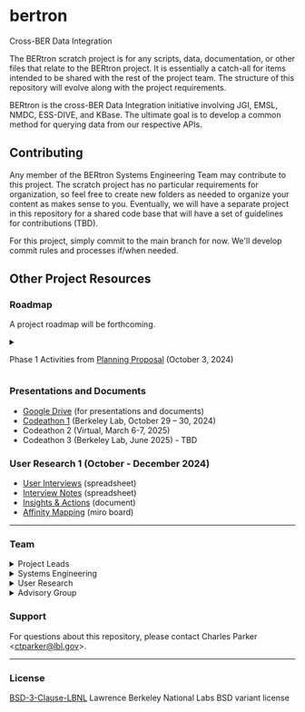 # bertron
Cross-BER Data Integration

The BERtron scratch project is for any scripts, data, documentation, or other files that relate to the BERtron project. It is essentially a catch-all for items intended to be shared with the rest of the project team. The structure of this repository will evolve along with the project requirements.

BERtron is the cross-BER Data Integration initiative involving JGI, EMSL, NMDC, ESS-DIVE, and KBase.
The ultimate goal is to develop a common method for querying data from our respective APIs.

## Contributing
Any member of the BERtron Systems Engineering Team may contribute to this project. The scratch project has no particular requirements for organization, so feel free to create new folders as needed to organize your content as makes sense to you. Eventually, we will have a separate project in this repository for a shared code base that will have a set of guidelines for contributions (TBD).

For this project, simply commit to the main branch for now. We'll develop commit rules and processes if/when needed.

## Other Project Resources

### Roadmap
A project roadmap will be forthcoming.

<details>
<summary>

Phase 1 Activities from
[Planning Proposal](https://docs.google.com/presentation/d/18u63d00IfMEv0kEDuaYAQkkwGURGY9IP/edit?usp=drive_link&ouid=105935390335622188775&rtpof=true&sd=true) (October 3, 2024)
</summary>

![BERtron Phase 1 Activities](BERtron_Phase_1_Activities.png "BERtron Phase 1 Activities")

</details>

### Presentations and Documents
- [Google Drive](https://drive.google.com/drive/folders/0ADpfATPiaJHIUk9PVA) (for presentations and documents)
- [Codeathon 1](https://drive.google.com/drive/folders/1m7RgtUs3TPYzZnwRxmLMIMJbCevrTUCK) (Berkeley Lab, October 29 – 30, 2024)
- Codeathon 2 (Virtual, March 6-7, 2025)
- Codeathon 3 (Berkeley Lab, June 2025) - TBD

### User Research 1 (October - December 2024)
- [User Interviews](https://docs.google.com/spreadsheets/d/1MNzL70mCHnEv9nBVspscgaR16u0zqTZapNExvl934AU/edit?gid=1843588681#gid=1843588681) (spreadsheet)
- [Interview Notes](https://docs.google.com/spreadsheets/d/15djAeIdrTwPexd9KyxKpYvn01PNGrBf__zsXmNiQaA4/edit?gid=428372739#gid=428372739) (spreadsheet)
- [Insights & Actions](https://docs.google.com/document/d/1k4jrRhOu8sOHe4wpJwWiaxDNGDoOBooGwVL3rbNsZBM/edit?tab=t.0#heading=h.f5pgasnjkdpn) (document)
- [Affinity Mapping](https://miro.com/app/board/uXjVKgb1e0w=/?moveToWidget=3458764610043569697&cot=14)  (miro board)


***

### Team

<details>
<summary>Project Leads</summary>

- Kjiersten Fagnan &lt;<kmfagnan@lbl.gov>&gt; (Project Lead - LBL/JGI)
- Ratna Saripalli &lt;<ratnas@pnnl.gov>&gt; (Deputy Project Lead - PNNL/EMSL)
- Set Sarrafan &lt;<ssarrafan@lbl.gov>&gt; (Software Delivery Manager - LBL/JGI)

</details>

<details>
<summary>Systems Engineering</summary>

- Charles Parker &lt;<ctparker@lbl.gov>&gt; (Engineering Lead - LBL/JGI)
- Eric Cavanna &lt;<eecavanna@lbl.gov>&gt; (LBL/NMDC)
- Shreyas Cholia &lt;<scholia@lbl.gov>&gt; (LBL/ESS-DIVE)
- Valerie Hendrix &lt;<vchendrix@lbl.gov>&gt; (LBL/ESS-DIVE)
- James Carr &lt;<james.carr@pnnl.gov>&gt; (PNNL/EMSL)
- Makena Dettmann &lt;<makena.dettmann@pnnl.gov>&gt; (PNNL/EMSL)
- AJ Ireland &lt;<aireland@lbl.gov>&gt; (LBL/KBase)
- Jeffrey Johnson &lt;<jeff@cohere-llc.com>&gt; (Cohere Consulting, Inc/KBase - DTS)

</details>

<details>
<summary>User Research</summary>

- Steven Wilson &lt;<sewilson@lbl.gov>&gt; (User Research Lead - LBL/JGI)
- Montana Smith &lt;<montana.smith@pnnl.gov>&gt; (PNNL/EMSL)
- Sarah Leichty &lt;<sarah.leichty@pnnl.gov>&gt; (PNNL/EMSL - MONet)
- Erin Bredeweg &lt;<erin.bredeweg@pnnl.gov>&gt; (PNNL/EMSL - Fungal)
- Elisha Wood-Charlson &lt;<elishawc@lbl.gov>&gt; (LBL/KBase - GROW/WHONDRS)
- Joan Damerow &lt;<joandamerow@lbl.gov>&gt; (LBL/ESS-DIVE)
- Alicia Clum &lt;<aclum@lbl.gov>&gt; (LBL/NMDC)

</details>

<details>
<summary>Advisory Group</summary>

- Douglas
- Emiley
- Charu
- Nigel
- Adam

</details>

### Support
For questions about this repository, please contact Charles Parker &lt;<ctparker@lbl.gov>&gt;.

***

### License
[BSD-3-Clause-LBNL](https://spdx.org/licenses/BSD-3-Clause-LBNL.html) Lawrence Berkeley National Labs BSD variant license
